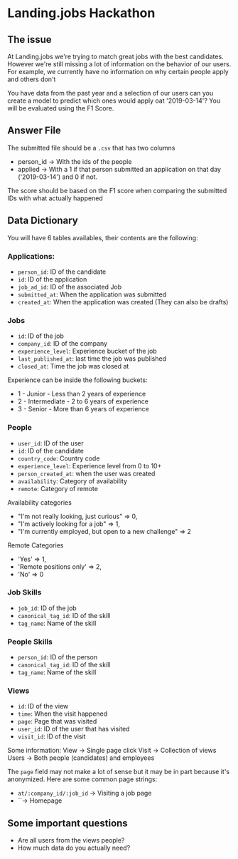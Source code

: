 # Landing.jobs Hackathon

## The issue
At Landing.jobs we're trying to match great jobs with the best candidates. However we're still missing a lot of information on the behavior of our users. For example, we currently have no information on why certain people apply and others don't

You have data from the past year and a selection of our users can you create a model to predict which ones would apply oat '2019-03-14'? You will be evaluated using the F1 Score.

## Answer File

The submitted file should be a `.csv` that has two columns

- person_id -> With the ids of the people
- applied -> With a 1 if that person submitted an application on that day ('2019-03-14') and 0 if not.

The score should be based on the F1 score when comparing the submitted IDs with what actually happened


## Data Dictionary

You will have 6 tables availables, their contents are the following:

### Applications:
- `person_id`: ID of the candidate
- `id`: ID of the application
- `job_ad_id`: ID of the associated Job
- `submitted_at`: When the application was submitted
- `created_at`: When the application was created (They can also be drafts)

### Jobs
- `id`: ID of the job
- `company_id`: ID of the company
- `experience_level`: Experience bucket of the job
- `last_published_at`: last time the job was published
- `closed_at`: Time the job was closed at

Experience can be inside the following buckets:

- 1 - Junior - Less than 2 years of experience
- 2 - Intermediate - 2 to 6 years of experience
- 3 - Senior - More than 6 years of experience

### People
  - `user_id`: ID of the user
  - `id`: ID of the candidate
  - `country_code`: Country code
  - `experience_level`: Experience level from 0 to 10+
  - `person_created_at`: when the user was created
  - `availability`: Category of availability
  - `remote`: Category of remote

Availability categories
  - "I'm not really looking, just curious" => 0,
  - "I'm actively looking for a job" => 1,
  - "I'm currently employed, but open to a new challenge" => 2

Remote Categories
  - 'Yes' => 1,
  - 'Remote positions only' => 2,
  - 'No' => 0

### Job Skills
- `job_id`: ID of the job
- `canonical_tag_id`: ID of the skill
- `tag_name`: Name of the skill

### People Skills
- `person_id`: ID of the person
- `canonical_tag_id`: ID of the skill
- `tag_name`: Name of the skill


### Views

- `id`: ID of the view
- `time`: When the visit happened
- `page`: Page that was visited
- `user_id`: ID of the user that has visited
- `visit_id`: ID of the visit

Some information:
View -> Single page click
Visit -> Collection of views
Users -> Both people (candidates) and employees

The `page` field may not make a lot of sense but it may be in part because it's anonymized. Here are some common page strings:

- `at/:company_id/:job_id` -> Visiting a job page
- ``-> Homepage


## Some important questions

- Are all users from the views people?
- How much data do you actually need?
